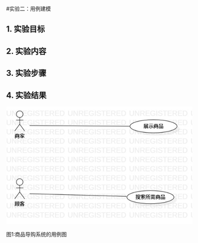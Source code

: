 #实验二：用例建模

## 1. 实验目标

## 2. 实验内容

## 3. 实验步骤

## 4. 实验结果

![用例图](./lab2_UseCaseDiagram1.jpg)

图1:商品导购系统的用例图
